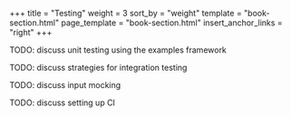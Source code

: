 +++
title = "Testing"
weight = 3
sort_by = "weight"
template = "book-section.html"
page_template = "book-section.html"
insert_anchor_links = "right"
+++

TODO: discuss unit testing using the examples framework

TODO: discuss strategies for integration testing

TODO: discuss input mocking

TODO: discuss setting up CI

